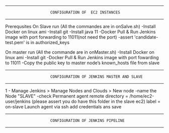 ---------------------------------------------------------------------------------------
                        CONFIGURATION OF  EC2 INSTANCES
---------------------------------------------------------------------------------------
Prerequsites
On Slave run (All the commandes are  in onSalve.sh)
    -Install Docker on linux ami
    -Install git
    -Install java 11
    -Docker Pull & Run Jenkins image with port forwarding to 11011(not need the port)
    -assert 'candidate-test.pem' is in  authorized_keys




On master run (All the commande are  in onMaster.sh)
    -Install Docker on linux ami
    -Install git
    -Docker Pull & Run Jenkins image with port fowarding to 11011
    -Copy the public key  to master node’s known_hosts file from slave

---------------------------------------------------------------------------------------
                        CONFIGURATION OF JENKINS MASTER AND SLAVE
---------------------------------------------------------------------------------------

1 - Manage Jenkins > Manage Nodes and Clouds > New node
    -name  the Node "SLAVE" 
    -check Permanent agent
    remote directory = /home/ec2-user/jenkins (please assert you do have this folder in the slave ec2)
    label =  on-slave
    Launch agent via ssh
    add credentials 
    ans save 

---------------------------------------------------------------------------------------
                        CONFIGURATION OF JENKINS PIPELINE
---------------------------------------------------------------------------------------

